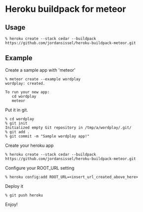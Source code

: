 # Heroku buildpack for meteor

## Usage

```
% heroku create --stack cedar --buildpack https://github.com/jordansissel/heroku-buildpack-meteor.git
```

## Example

Create a sample app with 'meteor'

```
% meteor create --example wordplay
wordplay: created.

To run your new app:
   cd wordplay
   meteor
```

Put it in git.

```
% cd wordplay
% git init
Initialized empty Git repository in /tmp/a/wordplay/.git/
% git add .
% git commit -m "Sample wordplay app!"
```

Create your heroku app

```
% heroku create --stack cedar --buildpack https://github.com/jordansissel/heroku-buildpack-meteor.git
```

Configure your ROOT_URL setting
```
% heroku config:add ROOT_URL=<insert_url_created_above_here>
```

Deploy it

```
% git push heroku
```

Enjoy!
